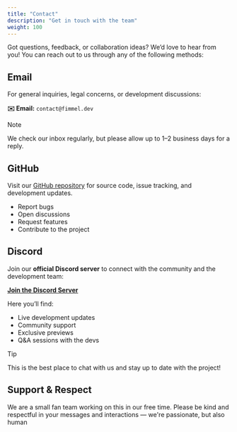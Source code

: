 ```yaml
---
title: "Contact"
description: "Get in touch with the team"
weight: 100
---
```


Got questions, feedback, or collaboration ideas? We’d love to hear from you!
You can reach out to us through any of the following methods:

## Email

For general inquiries, legal concerns, or development discussions:

**✉️ Email:** `contact@fimmel.dev`

> [!NOTE]
> We check our inbox regularly, but please allow up to 1–2 business days for a reply.

## GitHub

Visit our [GitHub repository](https://github.com/F1mmel/ZeldaTwilightPrincessRemastered) for source code, issue tracking, and development updates.

- Report bugs
- Open discussions
- Request features
- Contribute to the project

## Discord

Join our **official Discord server** to connect with the community and the development team:

**[Join the Discord Server](https://discord.gg/cSEK6Vr7)**

Here you’ll find:

- Live development updates
- Community support
- Exclusive previews
- Q&A sessions with the devs

> [!TIP]
> This is the best place to chat with us and stay up to date with the project!

## Support & Respect

We are a small fan team working on this in our free time. Please be kind and respectful in your messages and interactions — we're passionate, but also human